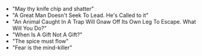 - "May thy knife chip and shatter"
- "A Great Man Doesn't Seek To Lead. He's Called to it"
- "An Animal Caught In A Trap Will Gnaw Off Its Own Leg To Escape. What Will You Do?"
- "When Is A Gift Not A Gift?"
- "The spice must flow"
- "Fear is the mind-killer"
